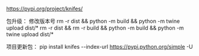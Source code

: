 https://pypi.org/project/knifes/

包升级：
修改版本号
rm -r dist && python -m build && python -m twine upload dist/*
rm -r dist && rm -r build && python -m build && python -m twine upload dist/*


项目更新包：
pip install knifes --index-url https://pypi.python.org/simple -U


